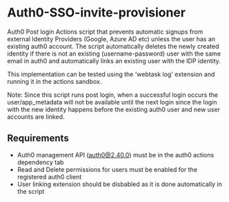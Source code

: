 # Auth0-SSO-invite-provisioner
Auth0 Post login Actions script that prevents automatic signups from external Identity Providers (Google, Azure AD etc) unless 
the user has an existing auth0 account. The script automatically deletes the newly created identity if there is not an
existing (username-password) user with the same email in auth0 and automatically links an existing user with the IDP identity.

This implementation can be tested using the 'webtask log' extension and running it in the actions sandbox.

Note: Since this script runs post login, when a successful login occurs the user/app_metadata will not be available
until the next login since the login with the new identity happens before the existing auth0 user and new user accounts are linked. 

## Requirements
- Auth0 management API (auth0@2.40.0) must be in the auth0 actions dependency tab 
- Read and Delete permissions for users must be enabled for the registered auth0 client
- User linking extension should be disbabled as it is done automatically in the script
